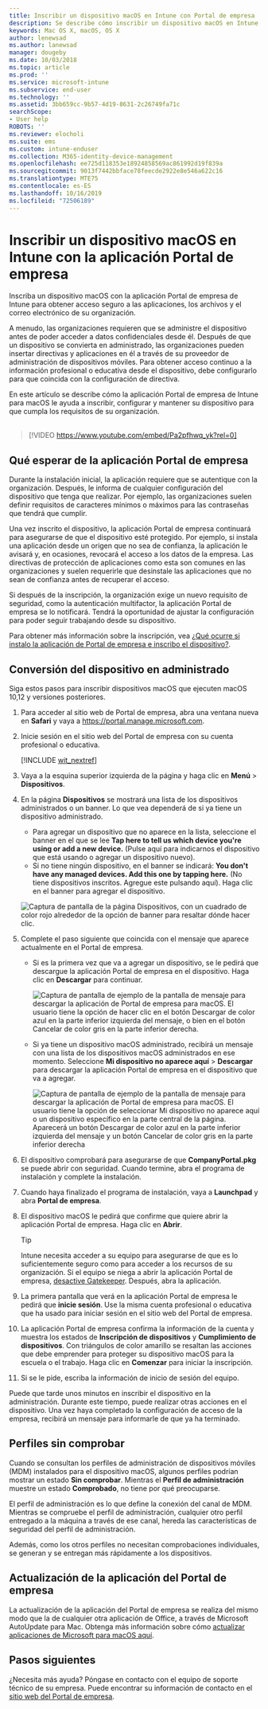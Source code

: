 ```yaml
---
title: Inscribir un dispositivo macOS en Intune con Portal de empresa | Microsoft Docs
description: Se describe cómo inscribir un dispositivo macOS en Intune con la aplicación Portal de empresa.
keywords: Mac OS X, macOS, OS X
author: lenewsad
ms.author: lanewsad
manager: dougeby
ms.date: 10/03/2018
ms.topic: article
ms.prod: ''
ms.service: microsoft-intune
ms.subservice: end-user
ms.technology: ''
ms.assetid: 3bb659cc-9b57-4d19-8631-2c26749fa71c
searchScope:
- User help
ROBOTS: ''
ms.reviewer: elocholi
ms.suite: ems
ms.custom: intune-enduser
ms.collection: M365-identity-device-management
ms.openlocfilehash: ee725d118353e18924858569ac861992d19f839a
ms.sourcegitcommit: 9013f7442bbface78feecde2922e8e546a622c16
ms.translationtype: MTE75
ms.contentlocale: es-ES
ms.lasthandoff: 10/16/2019
ms.locfileid: "72506189"
---
```

# <a name="enroll-your-macos-device-in-intune-with-the-company-portal-app"></a>Inscribir un dispositivo macOS en Intune con la aplicación Portal de empresa

Inscriba un dispositivo macOS con la aplicación Portal de empresa de Intune para obtener acceso seguro a las aplicaciones, los archivos y el correo electrónico de su organización.

A menudo, las organizaciones requieren que se administre el dispositivo antes de poder acceder a datos confidenciales desde él. Después de que un dispositivo se convierta en administrado, las organizaciones pueden insertar directivas y aplicaciones en él a través de su proveedor de administración de dispositivos móviles. Para obtener acceso continuo a la información profesional o educativa desde el dispositivo, debe configurarlo para que coincida con la configuración de directiva.  

En este artículo se describe cómo la aplicación Portal de empresa de Intune para macOS le ayuda a inscribir, configurar y mantener su dispositivo para que cumpla los requisitos de su organización.  
</br>
> [!VIDEO https://www.youtube.com/embed/Pa2pfhwq_yk?rel=0]

## <a name="what-to-expect-from-the-company-portal-app"></a>Qué esperar de la aplicación Portal de empresa

Durante la instalación inicial, la aplicación requiere que se autentique con la organización. Después, le informa de cualquier configuración del dispositivo que tenga que realizar. Por ejemplo, las organizaciones suelen definir requisitos de caracteres mínimos o máximos para las contraseñas que tendrá que cumplir.    

Una vez inscrito el dispositivo, la aplicación Portal de empresa continuará para asegurarse de que el dispositivo esté protegido. Por ejemplo, si instala una aplicación desde un origen que no sea de confianza, la aplicación le avisará y, en ocasiones, revocará el acceso a los datos de la empresa. Las directivas de protección de aplicaciones como esta son comunes en las organizaciones y suelen requerirle que desinstale las aplicaciones que no sean de confianza antes de recuperar el acceso.

Si después de la inscripción, la organización exige un nuevo requisito de seguridad, como la autenticación multifactor, la aplicación Portal de empresa se lo notificará. Tendrá la oportunidad de ajustar la configuración para poder seguir trabajando desde su dispositivo.  

Para obtener más información sobre la inscripción, vea [¿Qué ocurre si instalo la aplicación de Portal de empresa e inscribo el dispositivo?](what-happens-if-you-install-the-Company-Portal-app-and-enroll-your-device-in-intune-macos.md).  

## <a name="get-your-device-managed"></a>Conversión del dispositivo en administrado  
Siga estos pasos para inscribir dispositivos macOS que ejecuten macOS 10,12 y versiones posteriores.   


1. Para acceder al sitio web de Portal de empresa, abra una ventana nueva en __Safari__ y vaya a https://portal.manage.microsoft.com.  

2. Inicie sesión en el sitio web del Portal de empresa con su cuenta profesional o educativa.

   [!INCLUDE [wit_nextref](includes/end-user-password-guidance.md)]


3. Vaya a la esquina superior izquierda de la página y haga clic en **Menú** > **Dispositivos**.  

4. En la página __Dispositivos__ se mostrará una lista de los dispositivos administrados o un banner. Lo que vea dependerá de si ya tiene un dispositivo administrado. 
    * Para agregar un dispositivo que no aparece en la lista, seleccione el banner en el que se lee **Tap here to tell us which device you're using or add a new device.** (Pulse aquí para indicarnos el dispositivo que está usando o agregar un dispositivo nuevo).
    * Si no tiene ningún dispositivo, en el banner se indicará: **You don't have any managed devices. Add this one by tapping here.** (No tiene dispositivos inscritos. Agregue este pulsando aquí). Haga clic en el banner para agregar el dispositivo.  

     ![Captura de pantalla de la página Dispositivos, con un cuadrado de color rojo alrededor de la opción de banner para resaltar dónde hacer clic.](./media/CP-enroll-MACOS-1808.png)  
5. Complete el paso siguiente que coincida con el mensaje que aparece actualmente en el Portal de empresa.  
    * Si es la primera vez que va a agregar un dispositivo, se le pedirá que descargue la aplicación Portal de empresa en el dispositivo. Haga clic en **Descargar** para continuar.  

         ![Captura de pantalla de ejemplo de la pantalla de mensaje para descargar la aplicación de Portal de empresa para macOS. El usuario tiene la opción de hacer clic en el botón Descargar de color azul en la parte inferior izquierda del mensaje, o bien en el botón Cancelar de color gris en la parte inferior derecha.](./media/CP-enroll-download-macOS-1808.png)  

    * Si ya tiene un dispositivo macOS administrado, recibirá un mensaje con una lista de los dispositivos macOS administrados en ese momento. Seleccione **Mi dispositivo no aparece aquí** > **Descargar** para descargar la aplicación Portal de empresa en el dispositivo que va a agregar.  

         ![Captura de pantalla de ejemplo de la pantalla de mensaje para descargar la aplicación de Portal de empresa para macOS. El usuario tiene la opción de seleccionar *Mi dispositivo no aparece aquí* o un dispositivo específico en la parte central de la página. Aparecerá un botón Descargar de color azul en la parte inferior izquierda del mensaje y un botón Cancelar de color gris en la parte inferior derecha](./media/cp-mac-os-device-isnt-here-1808.png)  

6. El dispositivo comprobará para asegurarse de que **CompanyPortal.pkg** se puede abrir con seguridad. Cuando termine, abra el programa de instalación y complete la instalación.  

7. Cuando haya finalizado el programa de instalación, vaya a **Launchpad** y abra **Portal de empresa**.  

8. El dispositivo macOS le pedirá que confirme que quiere abrir la aplicación Portal de empresa. Haga clic en **Abrir**.  

   > [!TIP]
   > Intune necesita acceder a su equipo para asegurarse de que es lo suficientemente seguro como para acceder a los recursos de su organización. Si el equipo se niega a abrir la aplicación Portal de empresa, [desactive Gatekeeper](https://support.apple.com/HT202491). Después, abra la aplicación.

9. La primera pantalla que verá en la aplicación Portal de empresa le pedirá que **inicie sesión**. Use la misma cuenta profesional o educativa que ha usado para iniciar sesión en el sitio web del Portal de empresa.

10. La aplicación Portal de empresa confirma la información de la cuenta y muestra los estados de **Inscripción de dispositivos** y **Cumplimiento de dispositivos**. Con triángulos de color amarillo se resaltan las acciones que debe emprender para proteger su dispositivo macOS para la escuela o el trabajo. Haga clic en **Comenzar** para iniciar la inscripción. 

11. Si se le pide, escriba la información de inicio de sesión del equipo.  

Puede que tarde unos minutos en inscribir el dispositivo en la administración. Durante este tiempo, puede realizar otras acciones en el dispositivo. Una vez haya completado la configuración de acceso de la empresa, recibirá un mensaje para informarle de que ya ha terminado.  

## <a name="unverified-profiles"></a>Perfiles sin comprobar
Cuando se consultan los perfiles de administración de dispositivos móviles (MDM) instalados para el dispositivo macOS, algunos perfiles podrían mostrar un estado **Sin comprobar**. Mientras el **Perfil de administración** muestre un estado **Comprobado**, no tiene por qué preocuparse.  

El perfil de administración es lo que define la conexión del canal de MDM. Mientras se compruebe el perfil de administración, cualquier otro perfil entregado a la máquina a través de ese canal, hereda las características de seguridad del perfil de administración.

Además, como los otros perfiles no necesitan comprobaciones individuales, se generan y se entregan más rápidamente a los dispositivos. 

## <a name="updating-the-company-portal-app"></a>Actualización de la aplicación del Portal de empresa

La actualización de la aplicación del Portal de empresa se realiza del mismo modo que la de cualquier otra aplicación de Office, a través de Microsoft AutoUpdate para Mac. Obtenga más información sobre cómo [actualizar aplicaciones de Microsoft para macOS aquí](https://support.office.com/article/Check-for-Office-for-Mac-updates-automatically-bfd1e497-c24d-4754-92ab-910a4074d7c1).  

## <a name="next-steps"></a>Pasos siguientes  
¿Necesita más ayuda? Póngase en contacto con el equipo de soporte técnico de su empresa. Puede encontrar su información de contacto en el [sitio web del Portal de empresa](https://go.microsoft.com/fwlink/?linkid=2010980).  


